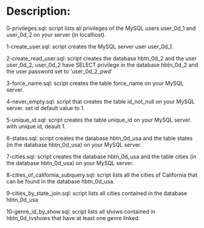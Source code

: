 # Description:

0-privileges.sql: script lists all privileges of the MySQL users user_0d_1 and user_0d_2 on your server (in localhost).

1-create_user.sql: script creates the MySQL server user user_0d_1.

2-create_read_user.sql: script creates the database hbtn_0d_2 and the user user_0d_2, user_0d_2 have SELECT privilege in the database hbtn_0d_2 and the user password set to 'user_0d_2_pwd'

3-force_name.sql: script creates the table force_name on your MySQL server.

4-never_empty.sql: script that creates the table id_not_null on your MySQL server. set id default value to 1.

5-unique_id.sql: script creates the table unique_id on your MySQL server. with unique id, deault 1.

6-states.sql: script creates the database hbtn_0d_usa and the table states (in the database hbtn_0d_usa) on your MySQL server.

7-cities.sql: script  creates the database hbtn_0d_usa and the table cities (in the database hbtn_0d_usa) on your MySQL server.

8-cities_of_california_subquery.sql: script lists all the cities of California that can be found in the database hbtn_0d_usa.

9-cities_by_state_join.sql: script lists all cities contained in the database hbtn_0d_usa

10-genre_id_by_show.sql: script lists all shows contained in hbtn_0d_tvshows that have at least one genre linked.
